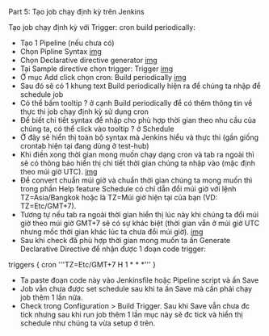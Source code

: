 Part 5: Tạo job chạy định kỳ trên Jenkins

Tạo job chạy định kỳ với Trigger: cron build periodically:
- Tạo 1 Pipeline (nếu chưa có) 
- Chọn Pipline Syntax [img](image/Pipeline%20syntax.png)
- Chọn Declarative directive generator [img](image/Directives.png)
- Tại Sample directive chọn trigger: Trigger [img](image/trigger.png)
- Ở mục Add click chọn cron: Build periodically [img](image/cron.png)
- Sau đó sẽ có 1 khung text Build periodically hiện ra để chúng ta nhập để schedule job
- Có thể bấm tooltip ? ở cạnh Build periodically để có thêm thông tin về thực thi job chạy định kỳ sử dụng cron
- Để biết chi tiết syntax để nhập cho phù hợp thời gian theo nhu cầu của chúng ta, có thể click vào tooltip ? ở Schedule
- Ở đây sẽ hiển thị toàn bộ syntax mà Jenkins hiểu và thực thi (gần giống crontab hiện tại đang dùng ở test-hub)
- Khi điền xong thời gian mong muốn chạy dạng cron và tab ra ngoài thì sẽ có thông báo hiển thị chi tiết thời gian chúng ta nhập vào (mặc định theo múi giờ UTC). [img](image/time.png)
- Để convert chuẩn múi giờ và chuẩn thời gian chúng ta mong muốn thì trong phần Help feature Schedule có chỉ dẫn đổi múi giờ với lệnh TZ=Asia/Bangkok hoặc là TZ=Múi giờ hiện tại của bạn (VD: TZ=Etc/GMT+7).
- Tương tự nếu tab ra ngoài thời gian hiển thị lúc này khi chúng ta đổi múi giờ theo múi giờ GMT+7 sẽ có sự khác biệt (thời gian vẫn ở múi giờ UTC nhưng mốc thời gian khác lúc ta chưa đổi múi giờ). [img](image/time%20zone.png)
- Sau khi check đã phù hợp thời gian mong muốn ta ấn Generate Declarative Directive để nhận được 1 đoạn code trigger:

triggers {
  cron '''TZ=Etc/GMT+7
H 1 * * *'''
}

- Ta paste đoạn code này vào Jenkinsfile hoặc Pipeline script và ấn Save
- Job vẫn chưa được set schedule sau khi ta ấn Save mà cần phải chạy job thêm 1 lần nữa.
- Check trong Configuration > Build Trigger. Sau khi Save vẫn chưa đc tick nhưng sau khi run job thêm 1 lần mục này sẽ đc tick và hiển thị schedule như chúng ta vừa setup ở trên.
